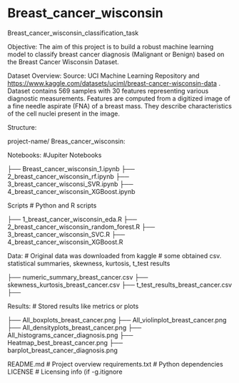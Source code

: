 # Breast_cancer_wisconsin
Breast_cancer_wisconsin_classification_task

Objective: 
The aim of this project is to build a robust machine learning model to classify breast cancer diagnosis (Malignant or Benign) based on the Breast Cancer Wisconsin Dataset.

Dataset Overview:
Source: UCI Machine Learning Repository and https://www.kaggle.com/datasets/uciml/breast-cancer-wisconsin-data .
Dataset contains 569 samples with 30 features representing various diagnostic measurements. Features are computed from a digitized image of a fine needle aspirate (FNA) of a breast mass. They describe characteristics of the cell nuclei present in the image.

Structure:

project-name/ Breas_cancer_wisconsin:

Notebooks: #Jupiter Notebooks


├── Breast_cancer_wisconsin_1.ipynb
├── 2_breast_cancer_wisconsin_rf.ipynb
├── 3_breast_cancer_wisconsi_SVR.ipynb
├── 4_breast_cancer_wisconsin_XGBoost.ipynb

Scripts # Python and R scripts

├── 1_breast_cancer_wisconsin_eda.R
├── 2_breast_cancer_wisconsin_random_forest.R
├── 3_breast_cancer_wisconsin_SVC.R
├── 4_breast_cancer_wisconsin_XGBoost.R

Data: # Original data was downloaded from kaggle  # some obtained csv. statistical summaries, skewness, kurtosis, t_test results

├── numeric_summary_breast_cancer.csv
├── skewness_kurtosis_breast_cancer.csv
├── t_test_results_breast_cancer.csv
├── 


Results: # Stored results like metrics or plots

├── All_boxplots_breast_cancer.png
├── All_violinplot_breast_cancer.png
├── All_densityplots_breast_cancer.png
├── All_histograms_cancer_diagnosis.png
├── Heatmap_best_breast_cancer.png
├── barplot_breast_cancer_diagnosis.png


README.md          # Project overview
requirements.txt   # Python dependencies
 LICENSE            # Licensing info (if 
-g.itignore
